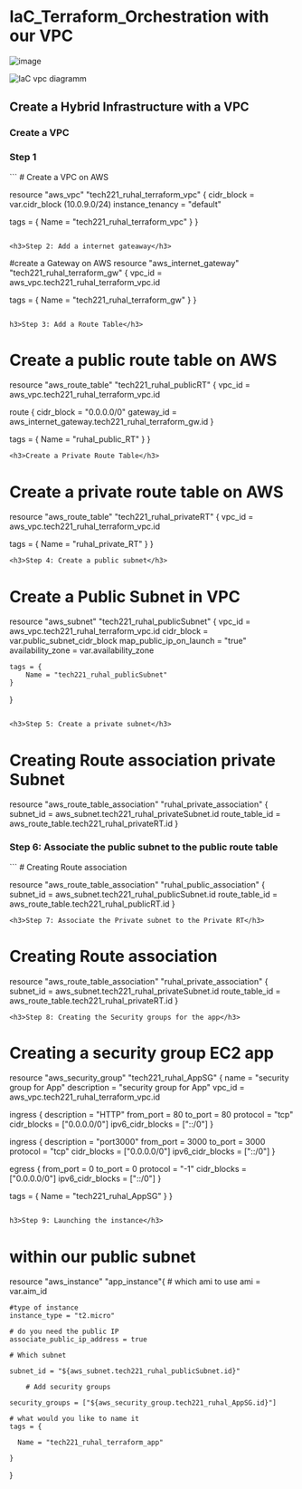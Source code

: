 <h1>IaC_Terraform_Orchestration with our VPC</h1>

![image](https://github.com/Lost-Crow23/IaC_Terraform_Orchestration/assets/126012715/aac128a1-bc37-4b29-813b-04dd452cf0f8)

![IaC vpc diagramm](https://github.com/Lost-Crow23/IaC_Terraform_Orchestration/assets/126012715/5ee6e9e9-9f1d-422e-b7f4-47c9bd41a8e2)

<h2>Create a Hybrid Infrastructure with a VPC</h2>

<h3>Create a VPC</h3>

<h3>Step 1</h3>
```
# Create a VPC on AWS

resource "aws_vpc" "tech221_ruhal_terraform_vpc" {
  cidr_block = var.cidr_block (10.0.9.0/24)
  instance_tenancy = "default"

  tags = {
    Name = "tech221_ruhal_terraform_vpc"
  }
}
```

<h3>Step 2: Add a internet gateaway</h3>

```
#create a Gateway on AWS
resource "aws_internet_gateway" "tech221_ruhal_terraform_gw" {
  vpc_id = aws_vpc.tech221_ruhal_terraform_vpc.id

  tags = {
    Name = "tech221_ruhal_terraform_gw"
  }
}
```

h3>Step 3: Add a Route Table</h3>

```
# Create a public route table on AWS
resource "aws_route_table" "tech221_ruhal_publicRT" {
  vpc_id = aws_vpc.tech221_ruhal_terraform_vpc.id

  route {
    cidr_block = "0.0.0.0/0"
    gateway_id = aws_internet_gateway.tech221_ruhal_terraform_gw.id
  }

  tags = {
    Name = "ruhal_public_RT"
  }
}
```
<h3>Create a Private Route Table</h3>

```
# Create a private route table on AWS
resource "aws_route_table" "tech221_ruhal_privateRT" {
  vpc_id = aws_vpc.tech221_ruhal_terraform_vpc.id

  tags = {
    Name = "ruhal_private_RT"
  }
}
```
<h3>Step 4: Create a public subnet</h3>

```
# Create a Public Subnet in VPC

resource "aws_subnet" "tech221_ruhal_publicSubnet" {
	vpc_id = aws_vpc.tech221_ruhal_terraform_vpc.id
	cidr_block = var.public_subnet_cidr_block
	map_public_ip_on_launch = "true"
	availability_zone = var.availability_zone

	tags = {
		Name = "tech221_ruhal_publicSubnet"
	}

}
```

<h3>Step 5: Create a private subnet</h3>

```
# Creating Route association private Subnet

resource "aws_route_table_association" "ruhal_private_association" {
	subnet_id = aws_subnet.tech221_ruhal_privateSubnet.id
	route_table_id = aws_route_table.tech221_ruhal_privateRT.id
}

<h3>Step 6: Associate the public subnet to the public route table</h3>
```
# Creating Route association

resource "aws_route_table_association" "ruhal_public_association" {
	subnet_id = aws_subnet.tech221_ruhal_publicSubnet.id
	route_table_id = aws_route_table.tech221_ruhal_publicRT.id
}

```
<h3>Step 7: Associate the Private subnet to the Private RT</h3>

```
# Creating Route association 

resource "aws_route_table_association" "ruhal_private_association" {
	subnet_id = aws_subnet.tech221_ruhal_privateSubnet.id
	route_table_id = aws_route_table.tech221_ruhal_privateRT.id
}
```
<h3>Step 8: Creating the Security groups for the app</h3>
```
# Creating a security group EC2 app

resource "aws_security_group" "tech221_ruhal_AppSG" {
  name        = "security group for App"
  description = "security group for App"
  vpc_id      = aws_vpc.tech221_ruhal_terraform_vpc.id

  ingress {
    description      = "HTTP"
    from_port        = 80
    to_port          = 80
    protocol         = "tcp"
    cidr_blocks      = ["0.0.0.0/0"]
    ipv6_cidr_blocks = ["::/0"]
  }

  ingress {
    description      = "port3000"
    from_port        = 3000
    to_port          = 3000
    protocol         = "tcp"
    cidr_blocks      = ["0.0.0.0/0"]
    ipv6_cidr_blocks = ["::/0"]
  }

  egress {
    from_port        = 0
    to_port          = 0
    protocol         = "-1"
    cidr_blocks      = ["0.0.0.0/0"]
    ipv6_cidr_blocks = ["::/0"]
  }

  tags = {
    Name = "tech221_ruhal_AppSG"
  }
}
```

h3>Step 9: Launching the instance</h3>

```
# within our public subnet
resource "aws_instance" "app_instance"{
	# which ami to use
	ami = var.aim_id
	
	#type of instance
	instance_type = "t2.micro"

	# do you need the public IP
	associate_public_ip_address = true

	# Which subnet

	subnet_id = "${aws_subnet.tech221_ruhal_publicSubnet.id}"

        # Add security groups

	security_groups = ["${aws_security_group.tech221_ruhal_AppSG.id}"]

	# what would you like to name it
	tags = {
	
	  Name = "tech221_ruhal_terraform_app"

	} 

}
```
